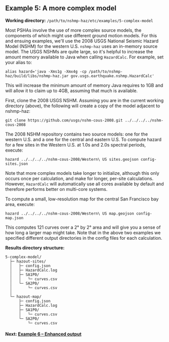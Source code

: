 Example 5: A more complex model
-------------------------------

__Working directory:__ `/path/to/nshmp-haz/etc/examples/5-complex-model`

Most PSHAs involve the use of more complex source models, the components of which might use different ground motion models. For this and ensuing examples, we'll use the 2008 USGS National Seismic Hazard Model (NSHM) for the western U.S. `nshmp-haz` uses an in-memory source model. The USGS NSHMs are quite large, so it's helpful to increase the amount memory available to Java when calling `HazardCalc`. For example, set your alias to:

```Shell
alias hazard='java -Xms1g -Xmx4g -cp /path/to/nshmp-haz/build/libs/nshmp-haz.jar gov.usgs.earthquake.nshmp.HazardCalc'
```

This will increase the minimum amount of memory Java requires to 1GB and will allow it to claim up to 4GB, assuming that much is available.

First, clone the 2008 USGS NSHM. Assuming you are in the current working directory (above), the following will create a copy of the model adjacent to nshmp-haz:

```Shell
git clone https://github.com/usgs/nshm-cous-2008.git ../../../../nshm-cous-2008
```

The 2008 NSHM repository contains two source models: one for the western U.S. and a one for the central and eastern U.S. To compute hazard for a few sites in the Western U.S. at 1.0s and 2.0s spectral periods, execute:

```Shell
hazard ../../../../nshm-cous-2008/Western\ US sites.geojson config-sites.json
```

Note that more complex models take longer to initialize, although this only occurs once per calculation, and make for longer, per-site calculations. However, `HazardCalc` will automatically use all cores available by default and therefore performs better on multi-core systems.

To compute a small, low-resolution map for the central San Francisco bay area, execute:

```Shell
hazard ../../../../nshm-cous-2008/Western\ US map.geojson config-map.json
```

This computes 121 curves over a 2° by 2° area and will give you a sense of how long a larger map might take. Note that in the above two examples we specified different output directories in the config files for each calculation.

__Results directory structure:__
```
5-complex-model/
  ├─ hazout-sites/
  │   ├─ config.json
  │   ├─ HazardCalc.log
  │   ├─ SA1P0/
  │   │   └─ curves.csv
  │   └─ SA2P0/
  │       └─ curves.csv
  │
  └─ hazout-map/
      ├─ config.json
      ├─ HazardCalc.log
      ├─ SA1P0/
      │   └─ curves.csv
      └─ SA2P0/
          └─ curves.csv
```

#### Next: [Example 6 – Enhanced output](../6-enhanced-output)
